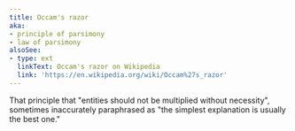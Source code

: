 ```yaml
---
title: Occam's razor
aka:
- principle of parsimony
- law of parsimony
alsoSee:
- type: ext
  linkText: Occam's razor on Wikipedia
  link: 'https://en.wikipedia.org/wiki/Occam%27s_razor'
---
```

That principle that "entities should not be multiplied without necessity", sometimes inaccurately paraphrased as "the simplest explanation is usually the best one."
